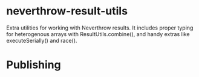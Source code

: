 # neverthrow-result-utils
Extra utilities for working with Neverthrow results. It includes proper typing for heterogenous arrays with ResultUtils.combine(), and handy extras like executeSerially() and race().

# Publishing
